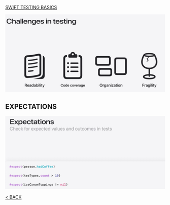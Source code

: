 [SWIFT TESTING BASICS](https://github.com/ceboolion/SwiftTesting/blob/main/Files/Basics.md)

![1](https://github.com/ceboolion/SwiftTesting/blob/main/Files/ImagesAdvanced/1.jpg)

## EXPECTATIONS
![2](https://github.com/ceboolion/SwiftTesting/blob/main/Files/ImagesAdvanced/2.jpg)

[< BACK](https://github.com/ceboolion/SwiftTesting)
